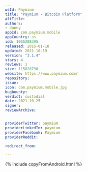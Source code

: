 ```yaml
---
wsId: Paymium
title: "Paymium - Bitcoin Platform"
altTitle: 
authors:
- danny
appId: com.paymium.mobile
appCountry: us
idd: 1055288395
released: 2016-01-18
updated: 2021-10-19
version: "3.1.4"
stars: 4
reviews: 1
size: 115828736
website: https://www.paymium.com/
repository: 
issue: 
icon: com.paymium.mobile.jpg
bugbounty: 
verdict: custodial
date: 2021-10-25
signer: 
reviewArchive:


providerTwitter: paymium
providerLinkedIn: paymium
providerFacebook: Paymium
providerReddit:  

redirect_from:

---
```

{% include copyFromAndroid.html %}
